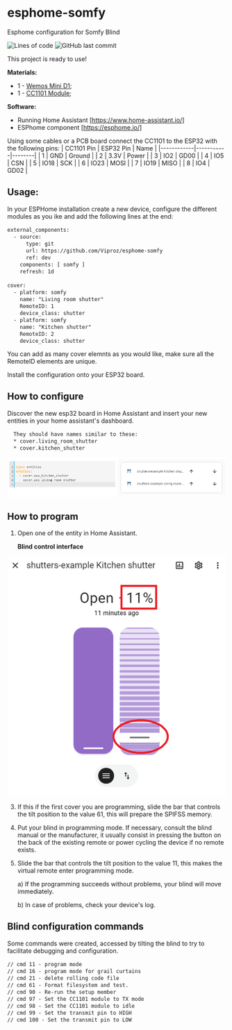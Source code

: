 # esphome-somfy
Esphome configuration for Somfy Blind


<img alt="Lines of code" src="https://img.shields.io/tokei/lines/github/Viproz/esphome-somfy">
<img alt="GitHub last commit" src="https://img.shields.io/github/last-commit/Viproz/esphome-somfy">




This project is ready to use!

__Materials:__
* 1 - [Wemos Mini D1](https://www.aliexpress.com/item/1005005972627549.html);
* 1 - [CC1101 Module](https://www.aliexpress.com/item/1005006005197368.html);

__Software:__
* Running Home Assistant [https://www.home-assistant.io/]
* ESPhome component [https://esphome.io/]

Using some cables or a PCB board connect the CC1101 to the ESP32 with the following pins:
| CC1101 Pin | ESP32 Pin | Name   |
|------------|-----------|--------|
| 1          | GND       | Ground |
| 2          | 3.3V      | Power  |
| 3          | IO2       | GD00   |
| 4          | IO5       | CSN    |
| 5          | IO18      | SCK    |
| 6          | IO23      | MOSI   |
| 7          | IO19      | MISO   |
| 8          | IO4       | GD02   |

## Usage:

In your ESPHome installation create a new device, configure the different modules as you ike and add the following lines at the end:

````
external_components:
  - source:
      type: git
      url: https://github.com/Viproz/esphome-somfy
      ref: dev
    components: [ somfy ]
    refresh: 1d

cover:
  - platform: somfy
    name: "Living room shutter"
    RemoteID: 1
    device_class: shutter
  - platform: somfy
    name: "Kitchen shutter"
    RemoteID: 2
    device_class: shutter
````
You can add as many cover elemnts as you would like, make sure all the RemoteID elements are unique.

Install the configuration onto your ESP32 board.

## How to configure

Discover the new esp32 board in Home Assistant and insert your new entities in your home assistant's dashboard.

      They should have names similar to these:
      * cover.living_room_shutter
      * cover.kitchen_shutter

![Blind Card](/img/Blind%20card.png)

## How to program

1. Open one of the entity in Home Assistant.


    __Blind control interface__

![Blind control interface](/img/Blind%20control.png)

3. If this if the first cover you are programming, slide the bar that controls the tilt position to the value 61, this will prepare the SPIFSS memory.
4. Put your blind in programming mode. If necessary, consult the blind manual or the manufacturer, it usually consist in pressing the button on the back of the existing remote or power cycling the device if no remote exists.
5. Slide the bar that controls the tilt position to the value 11, this makes the virtual remote enter programming mode.

   a) If the programming succeeds without problems, your blind will move immediately.
   
   b) In case of problems, check your device's log.

## Blind configuration commands

Some commands were created, accessed by tilting the blind to try to facilitate debugging and configuration.

```
// cmd 11 - program mode
// cmd 16 - program mode for grail curtains
// cmd 21 - delete rolling code file
// cmd 61 - Format filesystem and test.
// cmd 90 - Re-run the setup member
// cmd 97 - Set the CC1101 module to TX mode
// cmd 98 - Set the CC1101 module to idle
// cmd 99 - Set the transmit pin to HIGH
// cmd 100 - Set the transmit pin to LOW
```
